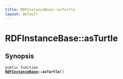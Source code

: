 ```yaml
---
title: RDFInstanceBase::asTurtle
layout: default
---
```


# RDFInstanceBase::asTurtle

## Synopsis

<code>public function <b><a href="RDFInstanceBase">RDFInstanceBase</a>::asTurtle</b>()</code>

